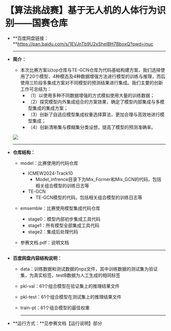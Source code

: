 # 【算法挑战赛】基于无人机的人体行为识别——国赛仓库

- **百度网盘链接：**https://pan.baidu.com/s/1EVJnTb9U2xShelBH7BboxQ?pwd=inuc

  ------

- **简介：**

  - 本次比赛方案以top仓库与TE-GCN仓库为代码基础构建方案，我们选择使用了20个模型、4种模态及4种数据增强方法进行模型的训练与推理，而后使用三阶段多集成方案对不同模型的预测结果进行集成。我们主要的创新工作可总结为：
    - （1）以使用多种不同数据增强的方式模拟使用大量的训练数据；
    - （2）探究模型内外集成组合的方案效果，确定了模型内部集成与多模型集成的集成方案；
    - （3）创新了自适应模型集成权重选择算法，更加合理与高效地进行模型集成；
    - （4）创新清晰集与模糊集分类设想，提高了模型的预测准确率。

  ![](C:\Users\37339\Desktop\AB\guosai\github\pic\架构.png)

  ------

- **仓库结构：**

  - model：比赛使用的代码仓库
    - ICMEW2024-Track10
      - Model_infrence目录下为Mix_Former和Mix_GCN的代码，包括相关组合模型的训练日志等
    - TE-GCN
      - TE-GCN模型的代码，包括相关组合模型的训练日志等
  - emsemble：比赛使用模型集成代码仓库
    - stage0：模型内部初步集成工具代码
    - stage1：所有模型全部集成工具代码
    - stage2：集成后处理代码
  - 参赛文档.pdf：说明文档

    ------

- **百度网盘内容结构说明：**
  - data：训练数据和测试数据的npz文件，其中训练数据的测试集为验证集，为真实标签，testB数据为人工生成的相同标签

  - pkl-val：61个组合模型在验证集上的推理结果文件

  - pkl-test：61个组合模型在测试集上的推理结果文件

  - train-pt：61个组合模型的最佳权重

    ------


- **运行方式：**见参赛文档【运行说明】部分
